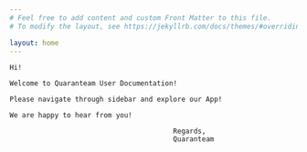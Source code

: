 ```yaml
---
# Feel free to add content and custom Front Matter to this file.
# To modify the layout, see https://jekyllrb.com/docs/themes/#overriding-theme-defaults

layout: home
---
```


    Hi!

    Welcome to Quaranteam User Documentation!

    Please navigate through sidebar and explore our App!

    We are happy to hear from you!

                                            Regards,
                                            Quaranteam
